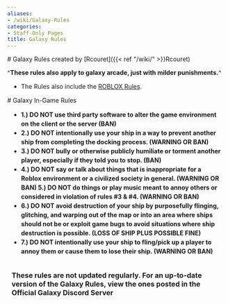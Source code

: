 ```yaml
---
aliases:
- /wiki/Galaxy-Rules
categories:
- Staff-Only Pages
title: Galaxy Rules
---
```


<div class="TDiv">
# Galaxy Rules created by [Rcouret]({{< ref "/wiki/" >}}Rcouret)

^**These rules also apply to galaxy arcade, just with milder punishments.**^

<div style="line-height: 19px; padding: 0px 8px;">

- The Rules also include the [ROBLOX Rules](https://en.help.roblox.com/hc/en-us/articles/203313410-ROBLOX-Rules-of-Conduct).

</div>
</div>
<div class="TDiv">
# Galaxy In-Game Rules

<div style="line-height: 21px; padding: 0px 8px;">

- **1.) DO NOT use third party software to alter the game environment on the client or the server (BAN)**
- **2.) DO NOT intentionally use your ship in a way to prevent another ship from completing the docking process. (WARNING OR BAN)**
- **3.) DO NOT bully or otherwise publicly humiliate or torment another player, especially if they told you to stop. (BAN)**
- **4.) DO NOT say or talk about things that is inappropriate for a Roblox environment or a civilized society in general. (WARNING OR BAN) 5.) DO NOT do things or play music meant to annoy others or considered in violation of rules #3 & #4. (WARNING OR BAN)**
- **6.) DO NOT avoid destruction of your ship by purposefully flinging, glitching, and warping out of the map or into an area where ships should not be or exploit game bugs to avoid situations where ship destruction is possible. (LOSS OF SHIP PLUS POSSIBLE FINE)**
- **7.) DO NOT intentionally use your ship to fling/pick up a player to annoy them or cause them to lose their ship. (WARNING OR BAN)**

</div>
</div>
<div class="TDiv" style="border: 2px solid var(--mainbordercolorS); font-size: 16px; padding: 5px 10px; font-weight: bold;">

These rules are not updated regularly. For an up-to-date version of the Galaxy Rules, view the ones posted in the Official Galaxy Discord Server

</div>
